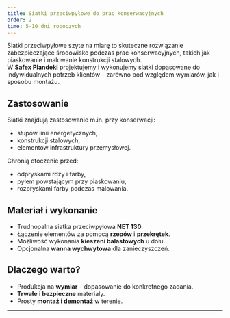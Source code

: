 ```yaml
---
title: Siatki przeciwpyłowe do prac konserwacyjnych
order: 2
time: 5-10 dni roboczych
---
```


Siatki przeciwpyłowe szyte na miarę to skuteczne rozwiązanie zabezpieczające
środowisko podczas prac konserwacyjnych, takich jak piaskowanie i malowanie
konstrukcji stalowych.  
W **Safex Plandeki** projektujemy i wykonujemy siatki dopasowane do
indywidualnych potrzeb klientów – zarówno pod względem wymiarów, jak i sposobu
montażu.

## Zastosowanie

Siatki znajdują zastosowanie m.in. przy konserwacji:

- słupów linii energetycznych,
- konstrukcji stalowych,
- elementów infrastruktury przemysłowej.

Chronią otoczenie przed:

- odpryskami rdzy i farby,
- pyłem powstającym przy piaskowaniu,
- rozpryskami farby podczas malowania.

## Materiał i wykonanie

- Trudnopalna siatka przeciwpyłowa **NET 130**.
- Łączenie elementów za pomocą **rzepów** i **przekrętek**.
- Możliwość wykonania **kieszeni balastowych** u dołu.
- Opcjonalna **wanna wychwytowa** dla zanieczyszczeń.

## Dlaczego warto?

- Produkcja na **wymiar** – dopasowanie do konkretnego zadania.
- **Trwałe** i **bezpieczne** materiały.
- Prosty **montaż i demontaż** w terenie.

---
